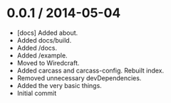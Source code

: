 
0.0.1 / 2014-05-04
==================

 * [docs] Added about.
 * Added docs/build.
 * Added /docs.
 * Added /example.
 * Moved to Wiredcraft.
 * Added carcass and carcass-config. Rebuilt index.
 * Removed unnecessary devDependencies.
 * Added the very basic things.
 * Initial commit
